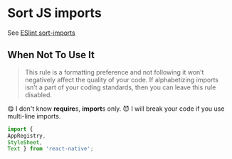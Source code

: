 # Sort JS imports
See [ESlint sort-imports](http://eslint.org/docs/rules/sort-imports)

## When Not To Use It
>This rule is a formatting preference and not following it won’t negatively affect the quality of your code. If alphabetizing imports isn’t a part of your coding standards, then you can leave this rule disabled. 

:yum: I don't know **require**s, **import**s only.
:smiling_imp: I will break your code if you use multi-line imports.
```JavaScript
import {
AppRegistry, 
StyleSheet, 
Text } from 'react-native';
```
